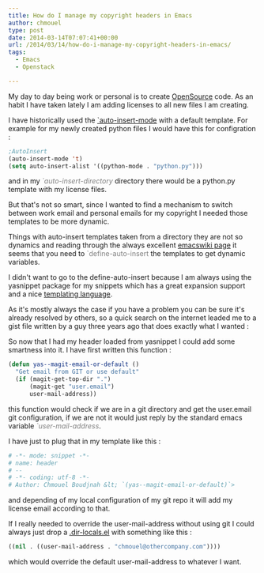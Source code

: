 ```yaml
---
title: How do I manage my copyright headers in Emacs
author: chmouel
type: post
date: 2014-03-14T07:07:41+00:00
url: /2014/03/14/how-do-i-manage-my-copyright-headers-in-emacs/
tags:
  - Emacs
  - Openstack

---
```

My day to day being work or personal is to create [OpenSource][1] code. As an habit I have taken lately I am adding licenses to all new files I am creating.

I have historically used the [\`auto-insert-mode][2] with a default template. For example for my newly created python files I would have this for configration :

```lisp
;AutoInsert
(auto-insert-mode 't)
(setq auto-insert-alist '((python-mode . "python.py")))
```


and in my <span style="color: #808080;"><em>`auto-insert-directory</em></span> directory there would be a python.py template with my license files.

But that's not so smart, since I wanted to find a mechanism to switch between work email and personal emails for my copyright I needed those templates to be more dynamic.

Things with auto-insert templates taken from a directory they are not so dynamics and reading through the always excellent [emacswiki page][3] it seems that you need to <span style="color: #808080;">`define-auto-insert</span> the templates to get dynamic variables.

I didn't want to go to the define-auto-insert because I am always using the yasnippet package for my snippets which has a great expansion support and a nice [templating language][4].

As it's mostly always the case if you have a problem you can be sure it's already resolved by others, so a quick search on the internet leaded me to a gist file written by a guy three years ago that does exactly what I wanted :



So now that I had my header loaded from yasnippet I could add some smartness into it. I have first written this function :

```lisp
(defun yas--magit-email-or-default ()
  "Get email from GIT or use default"
  (if (magit-get-top-dir ".")
      (magit-get "user.email")
      user-mail-address))
```

this function would check if we are in a git directory and get the user.email git configuration, if we are not it would just reply by the standard emacs variable <span style="color: #808080;"><em>`user-mail-address</em></span>.

I have just to plug that in my template like this :


```bash
# -*- mode: snippet -*-
# name: header
# --
# -*- coding: utf-8 -*-
# Author: Chmouel Boudjnah &lt; `(yas--magit-email-or-default)`>
```


and depending of my local configuration of my git repo it will add my license email according to that.

If I really needed to override the user-mail-address without using git I could always just drop a [.dir-locals.el][5] with something like this :

```lisp
((nil . ((user-mail-address . "chmouel@othercompany.com"))))
```


which would override the default user-mail-address to whatever I want.

 [1]: http://openstack.org
 [2]: https://www.gnu.org/software/emacs/manual/html_node/autotype/Autoinserting.html
 [3]: http://www.emacswiki.org/emacs/AutoInsertMode
 [4]: http://capitaomorte.github.io/yasnippet/snippet-development.html
 [5]: http://www.gnu.org/software/emacs/manual/html_node/emacs/Directory-Variables.html
